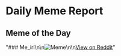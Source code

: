# Daily Meme Report

## Meme of the Day
"### Me_irl\n\n![Meme](https://i.redd.it/wde7je8h3chf1.png)\n\n[View on Reddit](https://redd.it/1miw4qk)"
